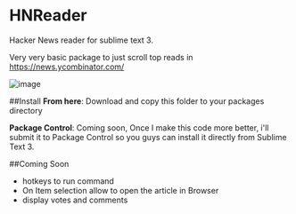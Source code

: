HNReader
==============

Hacker News reader for sublime text 3.

Very very basic package to just scroll top reads in https://news.ycombinator.com/

![image](https://raw.githubusercontent.com/salilnavgire/HNReader-sublime/master/screen.png)


##Install
**From here**: Download and copy this folder to your packages directory

**Package Control**: Coming soon, Once I make this code more better, i'll submit it to Package Control so you guys can install it directly from Sublime Text 3.


##Coming Soon
* hotkeys to run command
* On Item selection allow to open the article in Browser
* display votes and comments
